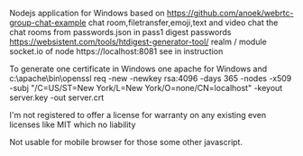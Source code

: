 Nodejs application for Windows
based on https://github.com/anoek/webrtc-group-chat-example chat room,filetransfer,emoji,text and video chat the chat rooms from passwords.json in pass1 digest passwords https://websistent.com/tools/htdigest-generator-tool/ realm / module socket.io of node https://localhost:8081 see in instruction

To generate one certificate in Windows one apache for Windows and c:\apache\bin\openssl req -new -newkey rsa:4096 -days 365 -nodes -x509 -subj "/C=US/ST=New York/L=New York/O=none/CN=localhost" -keyout server.key -out server.crt

I'm not registered to offer a license for warranty on any existing even licenses like MIT which no liability

Not usable for mobile browser  for those some other javascript.
